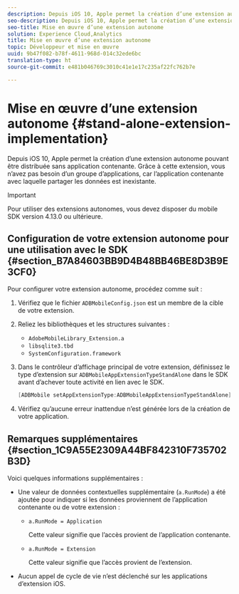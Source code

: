 ```yaml
---
description: Depuis iOS 10, Apple permet la création d’une extension autonome pouvant être distribuée sans application contenante. Grâce à cette extension, vous n’avez pas besoin d’un groupe d’applications, car l’application contenante avec laquelle partager les données est inexistante.
seo-description: Depuis iOS 10, Apple permet la création d’une extension autonome pouvant être distribuée sans application contenante. Grâce à cette extension, vous n’avez pas besoin d’un groupe d’applications, car l’application contenante avec laquelle partager les données est inexistante.
seo-title: Mise en œuvre d’une extension autonome
solution: Experience Cloud,Analytics
title: Mise en œuvre d’une extension autonome
topic: Développeur et mise en œuvre
uuid: 9b47f082-b78f-4611-968d-014c32ede6bc
translation-type: ht
source-git-commit: e481b046769c3010c41e1e17c235af22fc762b7e

---
```



# Mise en œuvre d’une extension autonome {#stand-alone-extension-implementation}

Depuis iOS 10, Apple permet la création d’une extension autonome pouvant être distribuée sans application contenante. Grâce à cette extension, vous n’avez pas besoin d’un groupe d’applications, car l’application contenante avec laquelle partager les données est inexistante.

>[!IMPORTANT]
>
>Pour utiliser des extensions autonomes, vous devez disposer du mobile SDK version 4.13.0 ou ultérieure.

## Configuration de votre extension autonome pour une utilisation avec le SDK {#section_B7A84603BB9D4B48BB46BE8D3B9E3CF0}

Pour configurer votre extension autonome, procédez comme suit :

1. Vérifiez que le fichier `ADBMobileConfig.json` est un membre de la cible de votre extension.
1. Reliez les bibliothèques et les structures suivantes :

   * `AdobeMobileLibrary_Extension.a`
   * `libsqlite3.tbd`
   * `SystemConfiguration.framework`

1. Dans le contrôleur d’affichage principal de votre extension, définissez le type d’extension sur `ADBMobileAppExtensionTypeStandAlone` dans le SDK avant d’achever toute activité en lien avec le SDK.

   ```objective-c
   [ADBMobile setAppExtensionType:ADBMobileAppExtensionTypeStandAlone];
   ```

1. Vérifiez qu’aucune erreur inattendue n’est générée lors de la création de votre application.

## Remarques supplémentaires {#section_1C9A55E2309A44BF842310F735702B3D}

Voici quelques informations supplémentaires :

* Une valeur de données contextuelles supplémentaire (`a.RunMode`) a été ajoutée pour indiquer si les données proviennent de l’application contenante ou de votre extension :

   * `a.RunMode = Application`

      Cette valeur signifie que l’accès provient de l’application contenante.
   * `a.RunMode = Extension`

      Cette valeur signifie que l’accès provient de l’extension.

* Aucun appel de cycle de vie n’est déclenché sur les applications d’extension iOS.

